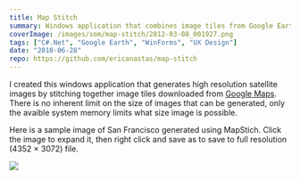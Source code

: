 ```yaml
---
title: Map Stitch
summary: Windows application that combines image tiles from Google Earth into one large high resolution image
coverImage: /images/som/map-stitch/2012-03-08_001927.png
tags: ["C#.Net", "Google Earth", "WinForms", "UX Design"]
date: "2010-06-28"
repo: https://github.com/ericanastas/map-stitch
---
```


I created this windows application that generates high resolution satellite images by stitching together image tiles downloaded from [Google Maps](http://maps.google.com). There is no inherent limit on the size of images that can be generated, only the avaible system memory limits what size image is possible.

Here is a sample image of San Francisco generated using MapStich. Click the image to expand it, then right click and save as to save to full resolution (4352 × 3072) file.

[![](/images/som/map-stitch/sf1.jpg)](/images/som/map-stitch/sf1.jpg)
